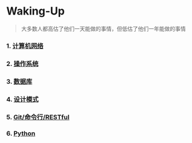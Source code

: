 # Waking-Up

> 大多数人都高估了他们一天能做的事情，但低估了他们一年能做的事情

### 1. [计算机网络](Computer%20Network.md)
### 2. [操作系统](Operating%20Systems.md)
### 3. [数据库](Database.md)
### 4. [设计模式](Design%20Pattern.md)
### 5. [Git/命令行/RESTful](Git-ComdLine-REST.md)
### 6. [Python](Python%20Handbook.md)

